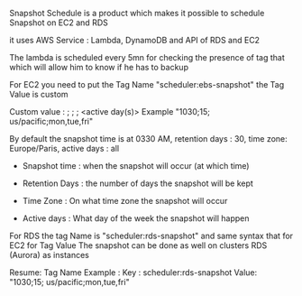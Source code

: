Snapshot Schedule is a product which makes it possible to schedule Snapshot on EC2 and RDS

it uses AWS Service : Lambda, DynamoDB and API of RDS and EC2

The lambda is scheduled every 5mn for checking the presence of tag that which will allow him to know if he has to backup

For EC2 you need to put the Tag Name "scheduler:ebs-snapshot" the Tag Value is custom

Custom value : <snapshot time>; <retention days>; <time zone>; <active day(s)>
Example "1030;15; us/pacific;mon,tue,fri"

By default the snapshot time is at 0330 AM, retention days : 30, time zone: Europe/Paris, active days : all

- Snapshot time : when the snapshot will occur (at which time)

- Retention Days : the number of days the snapshot will be kept

- Time Zone : On what time zone the snapshot will occur

- Active days : What day of the week the snapshot will happen 

For RDS the tag Name is "scheduler:rds-snapshot" and same syntax that for EC2 for Tag Value
The snapshot can be done as well on clusters RDS (Aurora) as instances

Resume:
Tag Name Example : Key : scheduler:rds-snapshot Value: "1030;15; us/pacific;mon,tue,fri"
